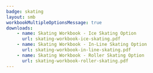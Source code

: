 ```yaml
---
badge: skating
layout: smb
workbookMultipleOptionsMessage: true
downloads:
    - name: Skating Workbook - Ice Skating Option
      url: skating-workbook-ice-skating.pdf
    - name: Skating Workbook - In-Line Skating Option
      url: skating-workbook-in-line-skating.pdf
    - name: Skating Workbook - Roller Skating Option
      url: skating-workbook-roller-skating.pdf
---
```

